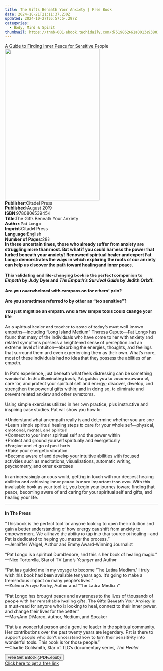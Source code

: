 ```yaml
---
title: The Gifts Beneath Your Anxiety | Free Book
date: 2024-10-21T21:11:37.230Z
updated: 2024-10-27T05:57:54.297Z
categories:
  - Body, Mind & Spirit
thumbnail: https://thmb-001-ebook.techidaily.com/d7519862661a0013e938016c8d16e82f401e44738995baae22ca61d2fd33c799.jpg
---
```

<main id="book-container">
  <div class="flex flex-col">
    <div class="book-brief flex-1 py-6 px-4 sm:p-6 md:py-10 md:px-8">
      <!-- brief-->
      <div class="book-brief-main">
        A Guide to Finding Inner Peace for Sensitive People
      </div>
    </div>
    <div
      class="book-meta-info flex-1 grid gap-4 col-start-1 col-end-3 row-start-1 sm:mb-6 sm:grid-cols-4 lg:gap-6 lg:col-start-2 lg:row-end-6 lg:row-span-6 lg:mb-0"
    >
      <div
        class="book-meta-info-left place-content-center mt-4 p-4 text-sm leading-6 col-start-2 col-span-2 dark:text-slate-400"
      >
        <img
          class="w-full h-500 object-cover rounded-lg sm:h-255 sm:col-span-2 lg:col-span-full"
          src="https://img-001-ebook.techidaily.com/5d61ebb757df2915c02960750fb6adfef2e6784dc1e416f13771c3d16c06e2c1.jpg"
          alt=""
          width="312"
          height="500"
        />
      </div>
      <div
        class="book-meta-info-right mt-2 col-start-1 row-start-2 col-span-3 self-center"
      >
        <!-- meta data  -->
        <div class="flex flex-col px-4 md:px-8">
          <div class="flex-1">
            <strong>Publisher</strong>:<span class="px-2">Citadel Press</span>
          </div>
          <div class="flex-1">
            <strong>Published</strong>:<span class="px-2">August 2019</span>
          </div>
          <div class="flex-1">
            <strong>ISBN</strong>:<span class="px-2">9780806539454</span>
          </div>
          <div class="flex-1">
            <strong>Title</strong>:<span class="px-2"
              >The Gifts Beneath Your Anxiety</span
            >
          </div>
          <div class="flex-1">
            <strong>Author</strong>:<span class="px-2">Pat Longo</span>
          </div>
          <div class="flex-1">
            <strong>Imprint</strong>:<span class="px-2">Citadel Press</span>
          </div>
          <div class="flex-1">
            <strong>Language</strong>:<span class="px-2">English</span>
          </div>
          <div class="flex-1">
            <strong>Number of Pages</strong>:<span class="px-2">288</span>
          </div>
        </div>
      </div>
    </div>
    <div class="book-description flex-1 py-6 px-4 sm:p-6 md:py-10 md:px-8">
      <div class="book-description-main">
        <div accordion-content="" id="description">
          <b
            >In these uncertain times, those who already suffer from anxiety are
            struggling more than most. But what if you could harness the power
            that lurked beneath your anxiety? Renowned spiritual healer and
            expert Pat Longo demonstrates the ways in which exploring the roots
            of our anxiety can help us discover the path toward healing and
            inner peace. &nbsp;</b
          ><br /><b>&nbsp;</b><br /><b
            >This validating and life-changing book is the perfect companion to
            <i>Empath</i> by Judy Dyer and <i>The Empath’s Survival Guide</i> by
            Judith Orloff.</b
          ><br /><b>&nbsp;</b><br /><b
            >Are you overwhelmed with compassion for others’ pain? &nbsp;</b
          ><br /><b>&nbsp;</b><br /><b
            >Are you sometimes referred to by other as “too sensitive”?
            &nbsp;</b
          ><br /><b>&nbsp;</b><br /><b
            >You just might be an empath. And a few simple tools could change
            your life &nbsp;</b
          ><br /><b>&nbsp;</b><br />
          As a spiritual healer and teacher to some of today’s most well-known
          empaths—including “Long Island Medium” Theresa Caputo—Pat Longo has
          found that many of the individuals who have come to her with anxiety
          and related symptoms possess a heightened sense of perception and an
          extreme level of intuition—absorbing the energies, thoughts, and
          feelings that surround them and even experiencing them as their own.
          What’s more, most of these individuals had no idea that they possess
          the abilities of an empath.<br /><b>&nbsp;</b><br />
          In Pat’s experience, just beneath what feels distressing can be
          something wonderful. In this illuminating book, Pat guides you to
          become aware of, care for, and protect your spiritual self and energy;
          discover, develop, and strengthen the powerful gifts within; and in
          doing so, to eliminate and prevent related anxiety and other
          symptoms.<br />
          &nbsp;<br />
          Using simple exercises utilized in her own practice, plus instructive
          and inspiring case studies, Pat will show you how to:<br />
          &nbsp;<br />
          *Understand what an empath really is and determine whether you are
          one<br />
          *Learn simple spiritual healing steps to care for your whole
          self—physical, emotional, mental, and spiritual<br />
          *Connect to your inner spiritual self and the power within<br />
          *Protect and ground yourself spiritually and energetically<br />
          *Forgive and let go of past hurts<br />
          *Raise your energetic vibration<br />
          *Become aware of and develop your intuitive abilities with focused
          activities such as meditations, visualizations, automatic writing,
          psychometry, and other exercises<br />
          &nbsp;<br />
          In an increasingly anxious world, getting in touch with our deepest
          healing abilities and achieving inner peace is more important than
          ever. With this invaluable book as your tool kit, you begin your
          journey toward finding that peace, becoming aware of and caring for
          your spiritual self and gifts, and healing your life.
        </div>
        <div class="accordion-fader"></div>
      </div>
    </div>
    <div class="book-excerpts flex-1 py-6 px-4 sm:p-6 md:py-10 md:px-8">
      <!-- excerpts-->
      <div class="book-excerpts-main">
        <hr />
        <h4 class="placeholder placeholder-heading">
          <span>In The Press</span>
        </h4>
        <p>
          “This book is the perfect tool for anyone looking to open their
          intuition and gain a better understanding of how energy can shift from
          anxiety to empowerment. We all have the ability to tap into that
          source of healing—and Pat is dedicated to helping you master the
          process.”<br />
          —Jenniffer Weigel, Author and Emmy Award-Winning Journalist<br />
          &nbsp;<br />
          “Pat Longo is a spiritual Dumbledore, and this is her book of healing
          magic.”<br />
          —Nico Tortorella, Star of TV Land’s <i>Younger</i> and Author<br />
          &nbsp;<br />
          “Pat has guided me in my voyage to become ‘The Latina Medium.’ I truly
          wish this book had been available ten years ago. It’s going to make a
          tremendous impact on many people’s lives.”<br />
          —Zulema Arroyo Farley, Author and “The Latina Medium”<br />
          &nbsp;<br />
          “Pat Longo has brought peace and awareness to the lives of thousands
          of people with her remarkable healing gifts. The Gifts Beneath Your
          Anxiety is a must-read for anyone who is looking to heal, connect to
          their inner power, and change their lives for the better.”<br />
          —MaryAnn DiMarco, Author, Medium, and Speaker<br />
          &nbsp;<br />
          “Pat is a wonderful person and a genuine leader in the spiritual
          community. Her contributions over the past twenty years are legendary.
          Pat is there to support people who don’t understand how to turn their
          sensitivity into wonderful tools. This book is for those people.”<br />
          —Charlie Goldsmith, Star of TLC’s documentary series,
          <i>The Healer</i>
        </p>
      </div>
    </div>
    <div
      class="book-about-author flex-1 py-6 px-4 sm:p-6 md:py-10 md:px-8"
    ></div>
    <div class="book-free-get flex-1 py-6 px-4 sm:p-6 md:py-10 md:px-8">
      <button
        id="btn-free-get"
        class="bg-blue-500 hover:bg-blue-700 text-white font-bold py-2 px-4 rounded"
      >
        Free Get EBook (.PDF/.epub)
      </button>
      <div id="countdown-display" class="px-2 text-lg mt-2"></div>
      <a
        id="free-link"
        class="hidden bg-blue-500 hover:bg-blue-700 text-white font-bold py-2 px-4 rounded"
        href="https://www.ebooks.com/en-us/book/209726088/the-gifts-beneath-your-anxiety/pat-longo/"
        target="_blank"
        >Click here to get a free link</a
      >
    </div>
    <script>
      let countdownTime = 0;
      let countdownInterval = null;
      document
        .getElementById('btn-free-get')
        .addEventListener('click', startCountdown);
      function startCountdown() {
        countdownTime = new Date().getTime() + 60000 * 3;
        countdownInterval = setInterval(updateCountdown, 1000);
        document.getElementById('btn-free-get').disabled = true;
        document
          .getElementById('btn-free-get')
          .classList.add('bg-gray-500', 'cursor-not-allowed');
      }
      function updateCountdown() {
        let currentTime = new Date().getTime();
        let timeLeft = countdownTime - currentTime;
        let secondsLeft = Math.floor(timeLeft / 1000);
        document.getElementById('countdown-display').innerHTML =
          `Remaining time: ${secondsLeft} seconds.`;
        if (secondsLeft <= 0) {
          clearInterval(countdownInterval);
          document.getElementById('btn-free-get').classList.add('hidden');
          document.getElementById('free-link').classList.remove('hidden');
          document.getElementById('countdown-display').innerHTML = '';
        }
      }
    </script>
  </div>
</main>

<ins class="adsbygoogle"
      style="display:block"
      data-ad-client="ca-pub-7571918770474297"
      data-ad-slot="8358498916"
      data-ad-format="auto"
      data-full-width-responsive="true"></ins>
    